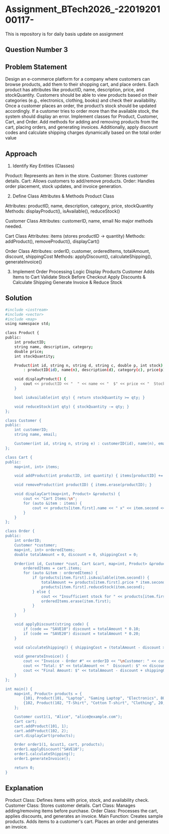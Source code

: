 
# Assignment_BTech2026_-2201920100117-

This is repository is for daily basis update on assignment

## Question Number 3






## Problem Statement
Design an e-commerce platform for a company where customers can browse products, add them to their shopping cart, and place orders. Each product has attributes like productID, name, description, price, and stockQuantity. Customers should be able to view products based on their categories (e.g., electronics, clothing, books) and check their availability. Once a customer places an order, the product’s stock should be updated accordingly. If a customer tries to order more than the available stock, the system should display an error. Implement classes for Product, Customer, Cart, and Order. Add methods for adding and removing products from the cart, placing orders, and generating invoices. Additionally, apply discount codes and calculate shipping charges dynamically based on the total order value
## Approach



1. Identify Key Entities (Classes)

Product: Represents an item in the store.
Customer: Stores customer details.
Cart: Allows customers to add/remove products.
Order: Handles order placement, stock updates, and invoice generation.

2. Define Class Attributes & Methods
Product Class

Attributes: productID, name, description, category, price, stockQuantity
Methods: displayProduct(), isAvailable(), reduceStock()

Customer Class
Attributes: customerID, name, email
No major methods needed.

Cart Class
Attributes: items (stores productID → quantity)
Methods: addProduct(), removeProduct(), displayCart()

Order Class
Attributes: orderID, customer, orderedItems, totalAmount, discount, shippingCost
Methods: applyDiscount(), calculateShipping(), generateInvoice()

3. Implement Order Processing Logic
Display Products
Customer Adds Items to Cart
Validate Stock Before Checkout
Apply Discounts & Calculate Shipping
Generate Invoice & Reduce Stock
## Solution
```bash
#include <iostream>
#include <vector>
#include <map>
using namespace std;

class Product {
public:
    int productID;
    string name, description, category;
    double price;
    int stockQuantity;

    Product(int id, string n, string d, string c, double p, int stock)
        : productID(id), name(n), description(d), category(c), price(p), stockQuantity(stock) {}

    void displayProduct() {
        cout << productID << "  " << name << "  $" << price << "  Stock: " << stockQuantity << endl;
    }

    bool isAvailable(int qty) { return stockQuantity >= qty; }

    void reduceStock(int qty) { stockQuantity -= qty; }
};

class Customer {
public:
    int customerID;
    string name, email;

    Customer(int id, string n, string e) : customerID(id), name(n), email(e) {}
};

class Cart {
public:
    map<int, int> items;

    void addProduct(int productID, int quantity) { items[productID] += quantity; }

    void removeProduct(int productID) { items.erase(productID); }

    void displayCart(map<int, Product> &products) {
        cout << "Cart Items:\n";
        for (auto &item : items) {
            cout << products[item.first].name << " x" << item.second << " $" << products[item.first].price * item.second << endl;
        }
    }
};

class Order {
public:
    int orderID;
    Customer *customer;
    map<int, int> orderedItems;
    double totalAmount = 0, discount = 0, shippingCost = 0;

    Order(int id, Customer *cust, Cart &cart, map<int, Product> &products) : orderID(id), customer(cust) {
        orderedItems = cart.items;
        for (auto &item : orderedItems) {
            if (products[item.first].isAvailable(item.second)) {
                totalAmount += products[item.first].price * item.second;
                products[item.first].reduceStock(item.second);
            } else {
                cout << "Insufficient stock for " << products[item.first].name << endl;
                orderedItems.erase(item.first);
            }
        }
    }

    void applyDiscount(string code) {
        if (code == "SAVE10") discount = totalAmount * 0.10;
        if (code == "SAVE20") discount = totalAmount * 0.20;
    }

    void calculateShipping() { shippingCost = (totalAmount - discount > 100) ? 0 : 5; }

    void generateInvoice() {
        cout << "Invoice - Order #" << orderID << "\nCustomer: " << customer->name << endl;
        cout << "Total: $" << totalAmount << "  Discount: $" << discount << "  Shipping: $" << shippingCost << endl;
        cout << "Final Amount: $" << totalAmount - discount + shippingCost << endl;
    }
};

int main() {
    map<int, Product> products = {
        {101, Product(101, "Laptop", "Gaming Laptop", "Electronics", 800, 10)},
        {102, Product(102, "T-Shirt", "Cotton T-shirt", "Clothing", 20, 50)}
    };

    Customer cust1(1, "Alice", "alice@example.com");
    Cart cart;
    cart.addProduct(101, 1);
    cart.addProduct(102, 2);
    cart.displayCart(products);

    Order order1(1, &cust1, cart, products);
    order1.applyDiscount("SAVE10");
    order1.calculateShipping();
    order1.generateInvoice();

    return 0;
}

```
## Explanation

Product Class: Defines items with price, stock, and availability check.
Customer Class: Stores customer details.
Cart Class: Manages adding/removing items before purchase.
Order Class: Processes the cart, applies discounts, and generates an invoice.
Main Function:
Creates sample products.
Adds items to a customer's cart.
Places an order and generates an invoice.

